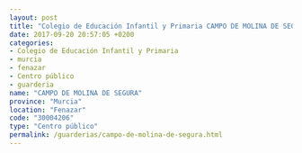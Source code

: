 ```yaml
---
layout: post
title: "Colegio de Educación Infantil y Primaria CAMPO DE MOLINA DE SEGURA"
date: 2017-09-20 20:57:05 +0200
categories:
- Colegio de Educación Infantil y Primaria
- murcia
- fenazar
- Centro público
- guarderia
name: "CAMPO DE MOLINA DE SEGURA"
province: "Murcia"
location: "Fenazar"
code: "30004206"
type: "Centro público"
permalink: /guarderias/campo-de-molina-de-segura.html
---
```

